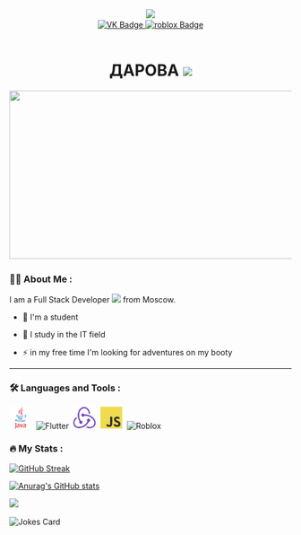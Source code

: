 <div id="header" align="center">
  <img src="https://media.giphy.com/media/26gspipWnu59srmM0/giphy.gif" width="100"/>
</div>
<div id="badges" align="center">
  <a href="https://vk.com/ours_leader ">
<img src="https://img.shields.io/badge/VK-blue?style=for-the-badge&logo=VK&logoColor=white" alt="VK Badge"/>
</a>
  <a href="https://www.roblox.com/users/189801979/profile">
    <img src="https://img.shields.io/badge/roblox-%E2%97%8A-lightgrey" alt="roblox Badge"/>
  </a>
</div>
<div id="viewprof" align="center">
  <img src="https://komarev.com/ghpvc/?username= NOOBHECAXAP&style=flat-square&color=blue" alt=""/>
</div>
<div id="heythere" align="center">
  <h1>
  ДАРОВА
  <img src="https://media.giphy.com/media/hvRJCLFzcasrR4ia7z/giphy.gif" width="30px"/>
</h1>
</div>


<div align="center">
  <img src="https://media.giphy.com/media/ThrM4jEi2lBxd7X2yz/giphy.gif" width="600" height="300"/>
</div>

### :man_technologist: About Me :

I am a Full Stack Developer <img src="https://media.giphy.com/media/WUlplcMpOCEmTGBtBW/giphy.gif" width="30"> from Moscow.

- :telescope: I'm a student

- :seedling: I study in the IT field

- :zap: in my free time I'm looking for adventures on my booty

---
### :hammer_and_wrench: Languages and Tools : 
<div>
  <img src="https://github.com/devicons/devicon/blob/master/icons/java/java-original-wordmark.svg" title="Java" alt="Java" width="40" height="40"/>&nbsp;
  <img src="https://avatars.mds.yandex.net/i?id=b4801665ca6123ec6f8f92a2919a02b2-5875921-images-thumbs&ref=rim&n=33&w=188&h=188" title="Flutter" alt="Flutter" width="40" height="40"/>&nbsp;
  <img src="https://github.com/devicons/devicon/blob/master/icons/redux/redux-original.svg" title="Redux" alt="Redux " width="40" height="40"/>&nbsp;
  <img src="https://github.com/devicons/devicon/blob/master/icons/javascript/javascript-original.svg" title="JavaScript" alt="JavaScript" width="40" height="40"/>&nbsp;
  <img src="https://www.citypng.com/public/uploads/preview/-41606666379jzr7ve28uh.png" title="Roblox" alt="Roblox" width="40" height="40"/>&nbsp;

### :fire: My Stats :
[![GitHub Streak](http://github-readme-streak-stats.herokuapp.com?user=NOOBHECAXAP&theme=tokyonight_duo&hide_border=true&date_format=Mj%5B%2CY])](https://git.io/streak-stats)

[![Anurag's GitHub stats](https://github-readme-stats.vercel.app/api?username=NOOBHECAXAP)](https://github.com/NOOBHECAXAP/github-readme-stats)

![](https://github-profile-summary-cards.vercel.app/api/cards/stats?username=NOOBHECAXAP&theme=solarized_dark)

<img src="https://readme-jokes.vercel.app/api" alt="Jokes Card" /> 
